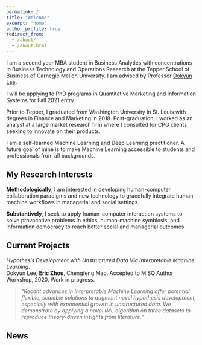```yaml
---
permalink: /
title: "Welcome"
excerpt: "home"
author_profile: true
redirect_from: 
  - /about/
  - /about.html
---
```


I am a second year MBA student in Business Analytics with concentrations in Business Technology and Operations Research at the Tepper School of Business of Carnegie Mellon University. I am advised by Professor [Dokyun Lee](https://www.leedokyun.com/).

I will be applying to PhD programs in Quantitative Marketing and Information Systems for Fall 2021 entry.

Prior to Tepper, I graduated from Washington University in St. Louis with degrees in Finance and Marketing in 2018. Post-graduation, I worked as an analyst at a large market research firm where I consulted for CPG clients seeking to innovate on their products.

I am a self-learned Machine Learning and Deep Learning practitioner. A future goal of mine is to make Machine Learning accessible to students and professionals from all backgrounds.

My Research Interests
------
**Methodologically**, I am interested in developing human-computer collaboration paradigms and new technology to gracefully integrate human-machine workflows in managerial and social settings.

**Substantively**, I seek to apply human-computer interaction systems to solve provocative problems in ethics, human-machine symbiosis, and information democracy to reach better social and managerial outcomes.


Current Projects
------
*Hypothesis Development with Unstructured Data Via Interpretable Machine Learning*. <br/>
Dokyun Lee, **Eric Zhou**, Chengfeng Mao. Accepted to MISQ Author Workshop, 2020. Work in progress. <br/>
>*"Recent advances in Interpretable Machine Learning offer potential flexible, scalable solutions to augment novel hypothesis development, especially with exponential growth in unstructured data. We demonstrate by applying a novel IML algorithm on three datasets to reproduce theory-driven insights from literature."*

News
------